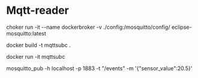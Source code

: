 # Mqtt-reader

choker run -it --name dockerbroker -v ./config:/mosquitto/config/ eclipse-mosquitto:latest

docker build -t mqttsubc .

docker run -it mqttsubc

mosquitto_pub -h localhost -p 1883 -t "/events" -m '{"sensor_value":20.5}'
